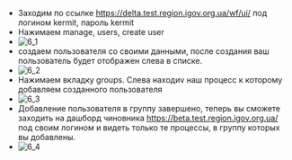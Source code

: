 
* Заходим по ссылке https://delta.test.region.igov.org.ua/wf/ui/ под логином kermit, пароль kermit
* Нажимаем manage, users, create user
* ![6_1](https://github.com/e-government-ua/i/blob/test/doc/bp/img/6_1.JPG)
* создаем пользователя со своими данными, после создания ваш пользователь будет отображен слева в списке.
* ![6_2](https://github.com/e-government-ua/i/blob/test/doc/bp/img/6_2.JPG)
* Нажимаем вкладку groups. Слева находиv наш процесс к которому добавляем созданного пользователя 
* ![6_3](https://github.com/e-government-ua/i/blob/test/doc/bp/img/6_3.JPG)
* Добавление пользователя в группу завершено, теперь вы сможете заходить на дашборд чиновника https://beta.test.region.igov.org.ua/ под своим логином и видеть только те процессы, в группу которых вы добавлены.
* ![6_4](https://github.com/e-government-ua/i/blob/test/doc/bp/img/6_4.JPG)
